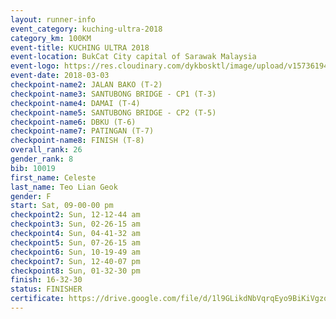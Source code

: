 ```yaml
--- 
layout: runner-info 
event_category: kuching-ultra-2018 
category_km: 100KM 
event-title: KUCHING ULTRA 2018 
event-location: BukCat City capital of Sarawak Malaysia 
event-logo: https://res.cloudinary.com/dykbosktl/image/upload/v1573619473/Logo/kuching-ultra-2018-logo_tlpvm5.png 
event-date: 2018-03-03 
checkpoint-name2: JALAN BAKO (T-2) 
checkpoint-name3: SANTUBONG BRIDGE - CP1 (T-3) 
checkpoint-name4: DAMAI (T-4) 
checkpoint-name5: SANTUBONG BRIDGE - CP2 (T-5) 
checkpoint-name6: DBKU (T-6) 
checkpoint-name7: PATINGAN (T-7) 
checkpoint-name8: FINISH (T-8) 
overall_rank: 26
gender_rank: 8
bib: 10019
first_name: Celeste
last_name: Teo Lian Geok
gender: F
start: Sat, 09-00-00 pm
checkpoint2: Sun, 12-12-44 am
checkpoint3: Sun, 02-26-15 am
checkpoint4: Sun, 04-41-32 am
checkpoint5: Sun, 07-26-15 am
checkpoint6: Sun, 10-19-49 am
checkpoint7: Sun, 12-40-07 pm
checkpoint8: Sun, 01-32-30 pm
finish: 16-32-30
status: FINISHER
certificate: https://drive.google.com/file/d/1l9GLikdNbVqrqEyo9BiKiVgzoDGVhJcH/view?usp=sharing
--- 
```


